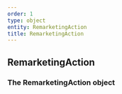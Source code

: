 ```yaml
---
order: 1
type: object
entity: RemarketingAction 
title: RemarketingAction 
---
```


## RemarketingAction 
### The RemarketingAction object

